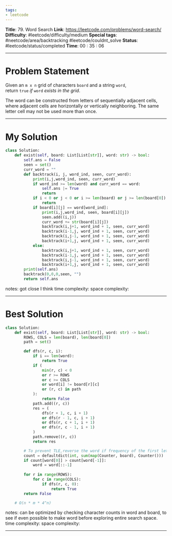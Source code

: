 ```yaml
---
tags:
- leetcode
---
```

**Title**: 79. Word Search
**Link**: https://leetcode.com/problems/word-search/
**Difficulty**: #leetcode/difficulty/medium 
**Special tags**: #neetcode/area/backtracking #leetcode/couldnt_solve 
**Status**: #leetcode/status/completed 
**Time**: 00 : 35 : 06

---
# Problem Statement
Given an `m x n` grid of characters `board` and a string `word`, return `true` _if_ `word` _exists in the grid_.

The word can be constructed from letters of sequentially adjacent cells, where adjacent cells are horizontally or vertically neighboring. The same letter cell may not be used more than once.

---
# My Solution
```python
class Solution:
    def exist(self, board: List[List[str]], word: str) -> bool:
        self.ans = False
        seen = set()
        curr_word = ""
        def backtrack(i, j, word_ind, seen, curr_word):
            print(i,j,word_ind, seen, curr_word)
            if word_ind >= len(word) and curr_word == word:
                self.ans |= True 
                return 
            if i < 0 or j < 0 or i >= len(board) or j >= len(board[0]) or (i,j) in seen or word_ind >= len(word):
                return
            if board[i][j] == word[word_ind]:
                print(i,j,word_ind, seen, board[i][j])
                seen.add((i,j))
                curr_word += str(board[i][j])
                backtrack(i,j+1, word_ind + 1, seen, curr_word)
                backtrack(i-1,j, word_ind + 1, seen, curr_word)
                backtrack(i,j-1, word_ind + 1, seen, curr_word)
                backtrack(i+1,j, word_ind + 1, seen, curr_word)
            else:
                backtrack(i,j+1, word_ind + 1, seen, curr_word)
                backtrack(i-1,j, word_ind + 1, seen, curr_word)
                backtrack(i,j-1, word_ind + 1, seen, curr_word)
                backtrack(i+1,j, word_ind + 1, seen, curr_word)
        print(self.ans)
        backtrack(0,0,0,seen, "")
        return self.ans

```
notes: got close I think
time complexity: 
space complexity: 

---
# Best Solution
```python
class Solution:
    def exist(self, board: List[List[str]], word: str) -> bool:
        ROWS, COLS = len(board), len(board[0])
        path = set()

        def dfs(r, c, i):
            if i == len(word):
                return True
            if (
                min(r, c) < 0
                or r >= ROWS
                or c >= COLS
                or word[i] != board[r][c]
                or (r, c) in path
            ):
                return False
            path.add((r, c))
            res = (
                dfs(r + 1, c, i + 1)
                or dfs(r - 1, c, i + 1)
                or dfs(r, c + 1, i + 1)
                or dfs(r, c - 1, i + 1)
            )
            path.remove((r, c))
            return res

        # To prevent TLE,reverse the word if frequency of the first letter is more than the last letter's
        count = defaultdict(int, sum(map(Counter, board), Counter()))
        if count[word[0]] > count[word[-1]]:
            word = word[::-1]
            
        for r in range(ROWS):
            for c in range(COLS):
                if dfs(r, c, 0):
                    return True
        return False

    # O(n * m * 4^n)
```
notes: can be optimized by checking character counts in word and board, to see if even possible to make word before exploring entire search space.
time complexity: 
space complexity: 

---

